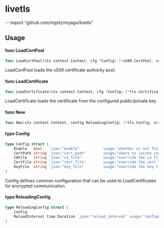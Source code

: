 # livetls
--
    import "github.com/mjpitz/myago/livetls"


## Usage

#### func  LoadCertPool

```go
func LoadCertPool(ctx context.Context, cfg *Config) (*x509.CertPool, error)
```
LoadCertPool loads the x509 certificate authority pool.

#### func  LoadCertificate

```go
func LoadCertificate(ctx context.Context, cfg *Config) (*tls.Certificate, error)
```
LoadCertificate loads the certificate from the configured public/private key.

#### func  New

```go
func New(ctx context.Context, config ReloadingConfig) (*tls.Config, error)
```

#### type Config

```go
type Config struct {
	Enable   bool   `json:"enable"           usage:"whether or not TLS should be enabled"`
	CertPath string `json:"cert_path"        usage:"where to locate certificates for communication"`
	CAFile   string `json:"ca_file"          usage:"override the ca file name"   default:"ca.pem"`
	CertFile string `json:"cert_file"        usage:"override the cert file name" default:"cert.pem"`
	KeyFile  string `json:"key_file"         usage:"override the key file name"  default:"key.pem"`
}
```

Config defines common configuration that can be used to LoadCertificates for
encrypted communication.

#### type ReloadingConfig

```go
type ReloadingConfig struct {
	Config
	ReloadInterval time.Duration `json:"reload_interval" usage:"configures how often the config is checked for reload"`
}
```
